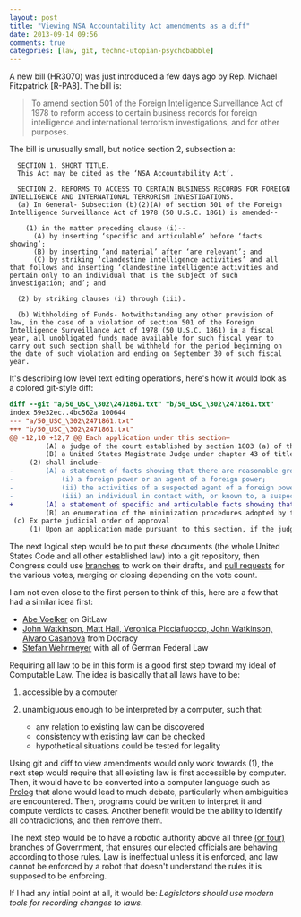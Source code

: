 ```yaml
---
layout: post
title: "Viewing NSA Accountability Act amendments as a diff"
date: 2013-09-14 09:56
comments: true
categories: [law, git, techno-utopian-psychobabble]
---
```


A new bill (HR3070) was just introduced a few days ago by Rep. Michael Fitzpatrick [R-PA8]. The bill is:

> To amend section 501 of the Foreign Intelligence Surveillance Act of 1978 to reform access to certain business records for foreign intelligence and international terrorism investigations, and for other purposes. 

The bill is unusually small, but notice section 2, subsection a:

```
  SECTION 1. SHORT TITLE.
  This Act may be cited as the ‘NSA Accountability Act’.

  SECTION 2. REFORMS TO ACCESS TO CERTAIN BUSINESS RECORDS FOR FOREIGN INTELLIGENCE AND INTERNATIONAL TERRORISM INVESTIGATIONS.
  (a) In General- Subsection (b)(2)(A) of section 501 of the Foreign Intelligence Surveillance Act of 1978 (50 U.S.C. 1861) is amended--

    (1) in the matter preceding clause (i)--
      (A) by inserting ‘specific and articulable’ before ‘facts showing’;
      (B) by inserting ‘and material’ after ‘are relevant’; and
      (C) by striking ‘clandestine intelligence activities’ and all that follows and inserting ‘clandestine intelligence activities and pertain only to an individual that is the subject of such investigation; and’; and

  (2) by striking clauses (i) through (iii).

  (b) Withholding of Funds- Notwithstanding any other provision of law, in the case of a violation of section 501 of the Foreign Intelligence Surveillance Act of 1978 (50 U.S.C. 1861) in a fiscal year, all unobligated funds made available for such fiscal year to carry out such section shall be withheld for the period beginning on the date of such violation and ending on September 30 of such fiscal year.

```

It's describing low level text editing operations, here's how it would look as a colored git-style diff:

``` diff
diff --git "a/50_USC_\302\2471861.txt" "b/50_USC_\302\2471861.txt"
index 59e32ec..4bc562a 100644
--- "a/50_USC_\302\2471861.txt"
+++ "b/50_USC_\302\2471861.txt"
@@ -12,10 +12,7 @@ Each application under this section—
         (A) a judge of the court established by section 1803 (a) of this title; or
         (B) a United States Magistrate Judge under chapter 43 of title 28, who is publicly designated by the Chief Justice of the United States to have the power to hear applications and grant orders for the production of tangible things under this section on behalf of a judge of that court; and
     (2) shall include—
-        (A) a statement of facts showing that there are reasonable grounds to believe that the tangible things sought are relevant to an authorized investigation (other than a threat assessment) conducted in accordance with subsection (a)(2) to obtain foreign intelligence information not concerning a United States person or to protect against international terrorism or clandestine intelligence activities, such things being presumptively relevant to an authorized investigation if the applicant shows in the statement of the facts that they pertain to—
-            (i) a foreign power or an agent of a foreign power;
-            (ii) the activities of a suspected agent of a foreign power who is the subject of such authorized investigation; or
-            (iii) an individual in contact with, or known to, a suspected agent of a foreign power who is the subject of such authorized investigation; and
+        (A) a statement of specific and articulable facts showing that there are reasonable grounds to believe that the tangible things sought are relevant and material to an authorized investigation (other than a threat assessment) conducted in accordance with subsection (a)(2) to obtain foreign intelligence information not concerning a United States person or to protect against international terrorism or clandestine intelligence activities and pertain only to an individual that is the subject of such investigation; and
         (B) an enumeration of the minimization procedures adopted by the Attorney General under subsection (g) that are applicable to the retention and dissemination by the Federal Bureau of Investigation of any tangible things to be made available to the Federal Bureau of Investigation based on the order requested in such application.
 (c) Ex parte judicial order of approval
     (1) Upon an application made pursuant to this section, if the judge finds that the application meets the requirements of subsections (a) and (b), the judge shall enter an ex parte order as requested, or as modified, approving the release of tangible things. Such order shall direct that minimization procedures adopted pursuant to subsection (g) be followed.
```

The next logical step would be to put these documents (the whole United States Code and all other established law) into a git repository, then Congress could use [branches](http://git-scm.com/book/en/Git-Branching-Basic-Branching-and-Merging) to work on their drafts, and [pull requests](https://help.github.com/articles/using-pull-requests) for the various votes, merging or closing depending on the vote count.

I am not even close to the first person to think of this, here are a few that had a similar idea first:

 - [Abe Voelker](https://blog.abevoelker.com/gitlaw-github-for-laws-and-legal-documents-a-tourniquet-for-american-liberty/) on GitLaw
 - [John Watkinson, Matt Hall, Veronica Picciafuocco, John Watkinson, Alvaro Casanova](https://www.docracy.com/application/about) from Docracy
 - [Stefan Wehrmeyer](http://www.wired.com/wiredenterprise/2012/08/bundestag/) with all of German Federal Law

Requiring all law to be in this form is a good first step toward my ideal of Computable Law. The idea is basically that all laws have to be:

 1. accessible by a computer
 2. unambiguous enough to be interpreted by a computer, such that:

     - any relation to existing law can be discovered
     - consistency with existing law can be checked
     - hypothetical situations could be tested for legality

Using git and diff to view amendments would only work towards (1), the next step would require that all existing law is first accessible by computer. Then, it would have to be converted into a computer language such as [Prolog](https://en.wikipedia.org/wiki/Prolog) that alone would lead to much debate, particularly when ambiguities are encountered. Then, programs could be written to interpret it and compute verdicts to cases. Another benefit would be the ability to identify all contradictions, and then remove them.

The next step would be to have a robotic authority above all three [(or four)](/blog/2013/08/13/an-unbalance-of-powers/) branches of Government, that ensures our elected officials are behaving according to those rules. Law is ineffectual unless it is enforced, and law cannot be enforced by a robot that doesn't understand the rules it is supposed to be enforcing.

If I had any intial point at all, it would be: _Legislators should use modern tools for recording changes to laws_.


